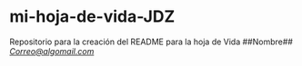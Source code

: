# mi-hoja-de-vida-JDZ
Repositorio para la creación del README para la hoja de Vida
##Nombre##
*Correo@algomail.com*
